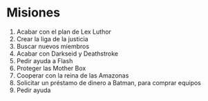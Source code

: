 # Misiones

1. Acabar con el plan de Lex Luthor
2. Crear la liga de la justicia
3. Buscar nuevos miembros
4. Acabar con Darkseid y Deathstroke
5. Pedir ayuda a Flash
6. Proteger las Mother Box
7. Cooperar con la reina de las Amazonas
8. Solicitar un préstamo de dinero a Batman, para comprar equipos
9. Pedir ayuda